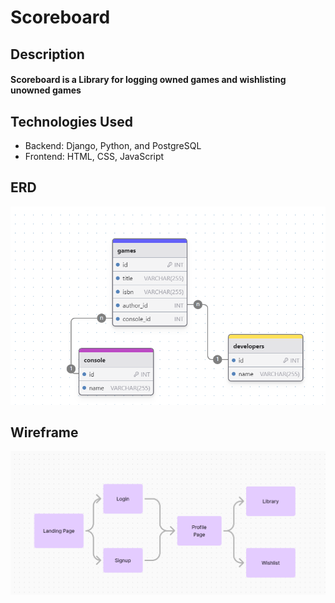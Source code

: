 # Scoreboard
<h2>Description</h2>
<h4>Scoreboard is a Library for logging owned games and wishlisting unowned games</h4>
<h2>Technologies Used</h2>
<ul>
<li>Backend: Django, Python, and PostgreSQL
<li>Frontend: HTML, CSS, JavaScript
</ul>
<h4></h4>
<h2>ERD</h2>
<img src="./public/images/Screenshot 2024-08-08 182420.png" alt="ERD" srcset="">
<h2>Wireframe</h2>
<img src="./public/images/Screenshot 2024-08-08 180546.png" alt="Wireframe" srcset="">